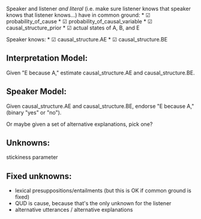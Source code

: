 Speaker and listener *and literal* (i.e. make sure listener knows that speaker knows that listener knows...) have in common ground:
	* ☑ probability_of_cause
	* ☑ probability_of_causal_variable
	* ☑ causal_structure_prior
	* ☑ actual states of A, B, and E

Speaker knows:
	* ☑ causal_structure.AE
	* ☑ causal_structure.BE

## Interpretation Model:

Given "E because A," estimate causal_structure.AE and causal_structure.BE.

## Speaker Model:

Given causal_structure.AE and causal_structure.BE, endorse "E because A," (binary "yes" or "no").

Or maybe given a set of alternative explanations, pick one?

## Unknowns:

stickiness parameter

## Fixed unknowns:

* lexical presuppositions/entailments (but this is OK if common ground is fixed)
* QUD is cause, because that's the only unknown for the listener
* alternative utterances / alternative explanations


